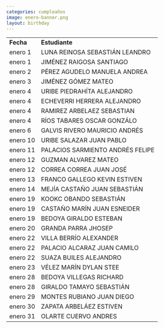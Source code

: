 ```yaml
---
categories: cumpleaños
image: enero-banner.png
layout: birthday
---
```

<table>
<tbody><tr>
<td><b>Fecha</b></td>
<td><b>Estudiante</b></td>
</tr>
<tr>
<td>enero 1</td>
<td>LUNA REINOSA SEBASTIÁN LEANDRO</td>
</tr>
<tr>
<td>enero 1</td>
<td>JIMÉNEZ RAIGOSA SANTIAGO</td>
</tr>
<tr>
<td>enero 2</td>
<td>PÉREZ AGUDELO MANUELA ANDREA</td>
</tr>
<tr>
<td>enero 3</td>
<td>JIMÉNEZ GÓMEZ MATEO</td>
</tr>
<tr>
<td>enero 4</td>
<td>URIBE PIEDRAHÍTA ALEJANDRO</td>
</tr>
<tr>
<td>enero 4</td>
<td>ECHEVERRI HERRERA ALEJANDRO</td>
</tr>
<tr>
<td>enero 4</td>
<td>RAMIREZ ARBELAEZ SEBASTIAN</td>
</tr>
<tr>
<td>enero 4</td>
<td>RÍOS TABARES OSCAR GONZÁLO</td>
</tr>
<tr>
<td>enero 6</td>
<td>GALVIS RIVERO MAURICIO ANDRÉS</td>
</tr>
<tr>
<td>enero 10</td>
<td>URIBE SALAZAR JUAN PABLO</td>
</tr>
<tr>
<td>enero 11</td>
<td>PALACIOS SARMIENTO ANDRÉS FELIPE</td>
</tr>
<tr>
<td>enero 12</td>
<td>GUZMAN ALVAREZ MATEO</td>
</tr>
<tr>
<td>enero 12</td>
<td>CORREA CORREA JUAN JOSÉ</td>
</tr>
<tr>
<td>enero 13</td>
<td>FRANCO GALLEGO KEVIN ESTIVEN</td>
</tr>
<tr>
<td>enero 14</td>
<td>MEJÍA CASTAÑO JUAN SEBASTIÁN</td>
</tr>
<tr>
<td>enero 19</td>
<td>KOOKC OBANDO SEBASTIÁN</td>
</tr>
<tr>
<td>enero 19</td>
<td>CASTAÑO MARÍN JUAN ESNEIDER</td>
</tr>
<tr>
<td>enero 19</td>
<td>BEDOYA GIRALDO ESTEBAN</td>
</tr>
<tr>
<td>enero 20</td>
<td>GRANDA PARRA JHOSEP</td>
</tr>
<tr>
<td>enero 22</td>
<td>VILLA BERRÍO ALEXANDER</td>
</tr>
<tr>
<td>enero 22</td>
<td>PALACIO ALCARAZ JUAN CAMILO</td>
</tr>
<tr>
<td>enero 22</td>
<td>SUAZA BUILES ALEJANDRO</td>
</tr>
<tr>
<td>enero 23</td>
<td>VÉLEZ MARÍN DYLAN STEE</td>
</tr>
<tr>
<td>enero 28</td>
<td>BEDOYA VILLEGAS RICHARD</td>
</tr>
<tr>
<td>enero 28</td>
<td>GIRALDO TAMAYO SEBASTIÁN</td>
</tr>
<tr>
<td>enero 29</td>
<td>MONTES RUBIANO JUAN DIEGO</td>
</tr>
<tr>
<td>enero 30</td>
<td>ZAPATA ARBELÁEZ ESTIVEN</td>
</tr>
<tr>
<td>enero 31</td>
<td>OLARTE CUERVO ANDRES</td>
</tr>
</tbody></table>
